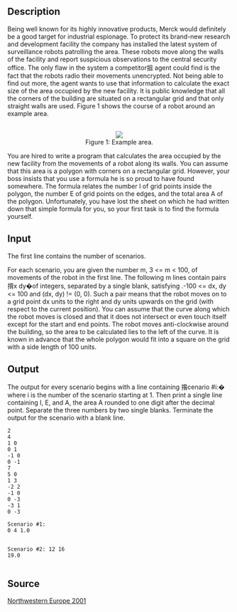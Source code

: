<h2>Description</h2><p>Being well known for its highly innovative products, Merck would definitely be a good target for industrial espionage. To protect its brand-new research and development facility the company has installed the latest system of surveillance robots patrolling the area. These robots move along the walls of the facility and report suspicious observations to the central security office. The only flaw in the system a competitor抯 agent could find is the fact that the robots radio their movements unencrypted. Not being able to find out more, the agent wants to use that information to calculate the exact size of the area occupied by the new facility. It is public knowledge that all the corners of the building are situated on a rectangular grid and that only straight walls are used. Figure 1 shows the course of a robot around an example area.
</p><center>
<br><img src="images/1265_1.jpg">
<br>Figure 1: Example area.
<br></center><p>
</p>You are hired to write a program that calculates the area occupied by the new facility from the movements of a robot along its walls. You can assume that this area is a polygon with corners on a rectangular grid. However, your boss insists that you use a formula he is so proud to have found somewhere. The formula relates the number I of grid points inside the polygon, the number E of grid points on the edges, and the total area A of the polygon. Unfortunately, you have lost the sheet on which he had written down that simple formula for you, so your first task is to find the formula yourself.
<h2>Input</h2><p>The first line contains the number of scenarios.
</p>For each scenario, you are given the number m, 3 &lt;= m &lt; 100, of movements of the robot in the first line. The following m lines contain pairs 揹x dy�of integers, separated by a single blank, satisfying .-100 &lt;= dx, dy &lt;= 100 and (dx, dy) != (0, 0). Such a pair means that the robot moves on to a grid point dx units to the right and dy units upwards on the grid (with respect to the current position). You can assume that the curve along which the robot moves is closed and that it does not intersect or even touch itself except for the start and end points. The robot moves anti-clockwise around the building, so the area to be calculated lies to the left of the curve. It is known in advance that the whole polygon would fit into a square on the grid with a side length of 100 units.
<h2>Output</h2><p>The output for every scenario begins with a line containing 揝cenario #i:� where i is the number of the scenario starting at 1. Then print a single line containing I, E, and A, the area A rounded to one digit after the decimal point. Separate the three numbers by two single blanks. Terminate the output for the scenario with a blank line.</p><pre><code class="language-input1">2
4
1 0
0 1
-1 0
0 -1
7
5 0
1 3
-2 2
-1 0
0 -3
-3 1
0 -3
</code></pre><pre><code class="language-output1">Scenario #1:
0 4 1.0

Scenario #2:
12 16 19.0</code></pre><h2>Source</h2><a href="searchproblem?field=source&amp;key=Northwestern+Europe+2001">Northwestern Europe 2001</a>